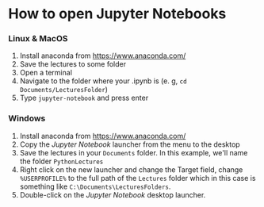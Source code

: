 # How to open Jupyter Notebooks



### Linux & MacOS
1. Install anaconda from https://www.anaconda.com/
2. Save the lectures to some folder
2. Open a terminal
3. Navigate to the folder where your .ipynb is (e. g, `cd Documents/LecturesFolder`)
4. Type `jupyter-notebook` and press enter

### Windows
1. Install anaconda from https://www.anaconda.com/
2. Copy the *Jupyter Notebook* launcher from the menu to the desktop
3. Save the lectures in your `Documents` folder. In this example, we'll name the folder `PythonLectures `
4. Right click on the new launcher and change the Target field, change `%USERPROFILE%` to the full path of the `Lectures` folder which in this case is something like `C:\Documents\LecturesFolders`.
5. Double-click on the *Jupyter Notebook* desktop launcher.


